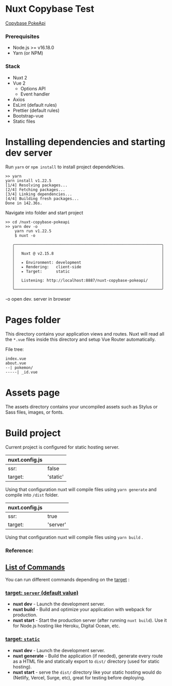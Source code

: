 # Nuxt Copybase Test

[Copybase PokeApi](https://lucaspmarra.github.io/nuxt-copybase-pokeapi/#/)

### Prerequisites

- Node.js >= v16.18.0
- Yarn (or NPM)

### Stack

- Nuxt 2
- Vue 2
  - Options API
  - Event handler
- Axios
- EsLint (default rules)
- Prettier (default rules)
- Bootstrap-vue
- Static files

# Installing dependencies and starting dev server

Run `yarn` or `npm install` to install project dependeNcies.

```
>> yarn
yarn install v1.22.5
[1/4] Resolving packages...
[2/4] Fetching packages...
[3/4] Linking dependencies...
[4/4] Building fresh packages...
Done in 142.36s.
```

Navigate into folder and start project

```
>> cd /nuxt-copybase-pokeapi
>> yarn dev -o
	yarn run v1.22.5
	$ nuxt -o

   ╭────────────────────────────────────────────────────────────────╮
   │                                                                │
   │   Nuxt @ v2.15.8                                               │
   │                                                                │
   │   ▸ Environment: development                                   │
   │   ▸ Rendering:   client-side                                   │
   │   ▸ Target:      static                                        │
   │                                                                │
   │   Listening: http://localhost:8887/nuxt-copybase-pokeapi/      │
   │                                                                │
   ╰────────────────────────────────────────────────────────────────╯
```

-o open dev. server in browser

# Pages folder

This directory contains your application views and routes. Nuxt will read all the `*.vue` files inside this directory and setup Vue Router automatically.

File tree:

```
index.vue
about.vue
--| pokemon/
-----| _id.vue
```

# Assets page

The assets directory contains your uncompiled assets such as Stylus or Sass files, images, or fonts.

# Build project

Current project is configured for static hosting server.

| nuxt.config.js |          |
| -------------- | -------- |
| ssr:           | false    |
| target:        | 'static' |

Using that configuration nuxt will compile files using `yarn generate` and compile into `/dist` folder.

| nuxt.config.js |          |
| -------------- | -------- |
| ssr:           | true     |
| target:        | 'server' |

Using that configuration nuxt will compile files using `yarn build` .

### Reference:

## [List of Commands](https://nuxtjs.org/docs/get-started/commands#list-of-commands)

You can run different commands depending on the [target](https://nuxtjs.org/docs/features/deployment-targets) :

### [target: `server` (default value)](https://nuxtjs.org/docs/get-started/commands#target-server-default-value)

- **nuxt dev** - Launch the development server.
- **nuxt build** - Build and optimize your application with webpack for production.
- **nuxt start** - Start the production server (after running `nuxt build`). Use it for Node.js hosting like Heroku, Digital Ocean, etc.

### [target: `static`](https://nuxtjs.org/docs/get-started/commands#target-static)

- **nuxt dev** - Launch the development server.
- **nuxt generate** - Build the application (if needed), generate every route as a HTML file and statically export to `dist/` directory (used for static hosting).
- **nuxt start** - serve the `dist/` directory like your static hosting would do (Netlify, Vercel, Surge, etc), great for testing before deploying.
